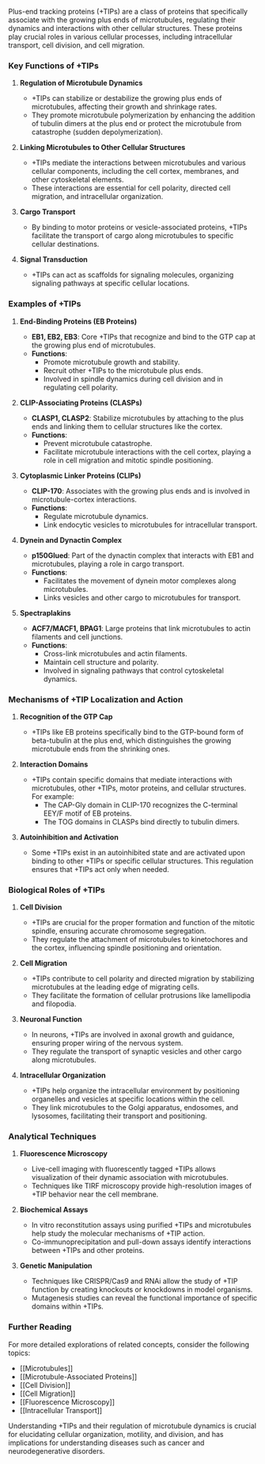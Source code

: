 Plus-end tracking proteins (+TIPs) are a class of proteins that specifically associate with the growing plus ends of microtubules, regulating their dynamics and interactions with other cellular structures. These proteins play crucial roles in various cellular processes, including intracellular transport, cell division, and cell migration.

### Key Functions of +TIPs

1. **Regulation of Microtubule Dynamics**
   - +TIPs can stabilize or destabilize the growing plus ends of microtubules, affecting their growth and shrinkage rates.
   - They promote microtubule polymerization by enhancing the addition of tubulin dimers at the plus end or protect the microtubule from catastrophe (sudden depolymerization).

2. **Linking Microtubules to Other Cellular Structures**
   - +TIPs mediate the interactions between microtubules and various cellular components, including the cell cortex, membranes, and other cytoskeletal elements.
   - These interactions are essential for cell polarity, directed cell migration, and intracellular organization.

3. **Cargo Transport**
   - By binding to motor proteins or vesicle-associated proteins, +TIPs facilitate the transport of cargo along microtubules to specific cellular destinations.

4. **Signal Transduction**
   - +TIPs can act as scaffolds for signaling molecules, organizing signaling pathways at specific cellular locations.

### Examples of +TIPs

1. **End-Binding Proteins (EB Proteins)**
   - **EB1, EB2, EB3**: Core +TIPs that recognize and bind to the GTP cap at the growing plus end of microtubules.
   - **Functions**:
     - Promote microtubule growth and stability.
     - Recruit other +TIPs to the microtubule plus ends.
     - Involved in spindle dynamics during cell division and in regulating cell polarity.

2. **CLIP-Associating Proteins (CLASPs)**
   - **CLASP1, CLASP2**: Stabilize microtubules by attaching to the plus ends and linking them to cellular structures like the cortex.
   - **Functions**:
     - Prevent microtubule catastrophe.
     - Facilitate microtubule interactions with the cell cortex, playing a role in cell migration and mitotic spindle positioning.

3. **Cytoplasmic Linker Proteins (CLIPs)**
   - **CLIP-170**: Associates with the growing plus ends and is involved in microtubule-cortex interactions.
   - **Functions**:
     - Regulate microtubule dynamics.
     - Link endocytic vesicles to microtubules for intracellular transport.

4. **Dynein and Dynactin Complex**
   - **p150Glued**: Part of the dynactin complex that interacts with EB1 and microtubules, playing a role in cargo transport.
   - **Functions**:
     - Facilitates the movement of dynein motor complexes along microtubules.
     - Links vesicles and other cargo to microtubules for transport.

5. **Spectraplakins**
   - **ACF7/MACF1, BPAG1**: Large proteins that link microtubules to actin filaments and cell junctions.
   - **Functions**:
     - Cross-link microtubules and actin filaments.
     - Maintain cell structure and polarity.
     - Involved in signaling pathways that control cytoskeletal dynamics.

### Mechanisms of +TIP Localization and Action

1. **Recognition of the GTP Cap**
   - +TIPs like EB proteins specifically bind to the GTP-bound form of beta-tubulin at the plus end, which distinguishes the growing microtubule ends from the shrinking ones.

2. **Interaction Domains**
   - +TIPs contain specific domains that mediate interactions with microtubules, other +TIPs, motor proteins, and cellular structures. For example:
     - The CAP-Gly domain in CLIP-170 recognizes the C-terminal EEY/F motif of EB proteins.
     - The TOG domains in CLASPs bind directly to tubulin dimers.

3. **Autoinhibition and Activation**
   - Some +TIPs exist in an autoinhibited state and are activated upon binding to other +TIPs or specific cellular structures. This regulation ensures that +TIPs act only when needed.

### Biological Roles of +TIPs

1. **Cell Division**
   - +TIPs are crucial for the proper formation and function of the mitotic spindle, ensuring accurate chromosome segregation.
   - They regulate the attachment of microtubules to kinetochores and the cortex, influencing spindle positioning and orientation.

2. **Cell Migration**
   - +TIPs contribute to cell polarity and directed migration by stabilizing microtubules at the leading edge of migrating cells.
   - They facilitate the formation of cellular protrusions like lamellipodia and filopodia.

3. **Neuronal Function**
   - In neurons, +TIPs are involved in axonal growth and guidance, ensuring proper wiring of the nervous system.
   - They regulate the transport of synaptic vesicles and other cargo along microtubules.

4. **Intracellular Organization**
   - +TIPs help organize the intracellular environment by positioning organelles and vesicles at specific locations within the cell.
   - They link microtubules to the Golgi apparatus, endosomes, and lysosomes, facilitating their transport and positioning.

### Analytical Techniques

1. **Fluorescence Microscopy**
   - Live-cell imaging with fluorescently tagged +TIPs allows visualization of their dynamic association with microtubules.
   - Techniques like TIRF microscopy provide high-resolution images of +TIP behavior near the cell membrane.

2. **Biochemical Assays**
   - In vitro reconstitution assays using purified +TIPs and microtubules help study the molecular mechanisms of +TIP action.
   - Co-immunoprecipitation and pull-down assays identify interactions between +TIPs and other proteins.

3. **Genetic Manipulation**
   - Techniques like CRISPR/Cas9 and RNAi allow the study of +TIP function by creating knockouts or knockdowns in model organisms.
   - Mutagenesis studies can reveal the functional importance of specific domains within +TIPs.

### Further Reading

For more detailed explorations of related concepts, consider the following topics:
- [[Microtubules]]
- [[Microtubule-Associated Proteins]]
- [[Cell Division]]
- [[Cell Migration]]
- [[Fluorescence Microscopy]]
- [[Intracellular Transport]]

Understanding +TIPs and their regulation of microtubule dynamics is crucial for elucidating cellular organization, motility, and division, and has implications for understanding diseases such as cancer and neurodegenerative disorders.